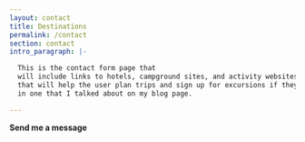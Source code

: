 ```yaml
---
layout: contact
title: Destinations
permalink: /contact
section: contact
intro_paragraph: |-

  This is the contact form page that
  will include links to hotels, campground sites, and activity websites
  that will help the user plan trips and sign up for excursions if they are interested
  in one that I talked about on my blog page.

---
```


**Send me a message**
